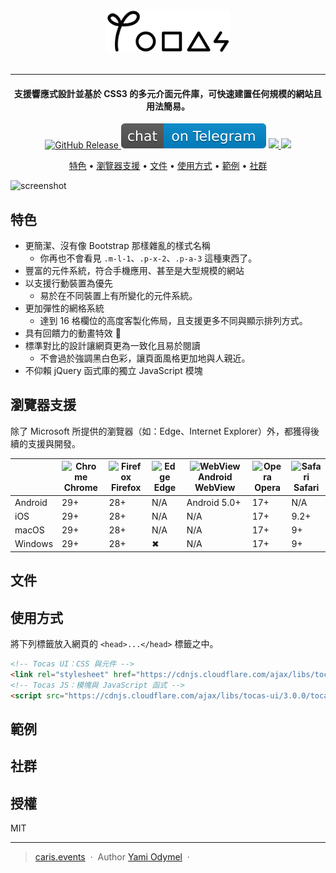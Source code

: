 
<p align="center">
  <br>
  <img src="./assets/images/logo.png" width="200">
  <br>
  <br>
</p>

---

<h4 align="center">支援響應式設計並基於 CSS3 的多元介面元件庫，可快速建置任何規模的網站且用法簡易。</h4>

<p align="center">
  <a href="https://github.com/TeaMeow/TocasUI/releases">
    <img src="https://img.shields.io/github/release/teameow/tocasui.svg"
         alt="GitHub Release">
  </a>
  <a href="https://t.me/tocasui"><img src="./assets/images/badges/telegram.svg"></a>
  <a href="https://github.com/TeaMeow/TocasUI/issues">
      <img src="https://img.shields.io/github/issues/teameow/tocasui.svg">
  </a>
  <a href="https://opensource.org/licenses/MIT">
    <img src="https://img.shields.io/badge/license-MIT-blue.svg">
  </a>
</p>

<p align="center">
  <a href="#how-to-use">特色</a> •
  <a href="#key-features">瀏覽器支援</a> •
  <a href="#credits">文件</a> •
  <a href="#download">使用方式</a> •
  <a href="#credits">範例</a> •
  <a href="#related">社群</a>
</p>

![screenshot](https://raw.githubusercontent.com/amitmerchant1990/electron-markdownify/master/app/img/markdownify.gif)

## 特色

* 更簡潔、沒有像 Bootstrap 那樣雜亂的樣式名稱
  * 你再也不會看見 `.m-l-1`、`.p-x-2`、`.p-a-3` 這種東西了。
* 豐富的元件系統，符合手機應用、甚至是大型規模的網站
* 以支援行動裝置為優先
  * 易於在不同裝置上有所變化的元件系統。
* 更加彈性的網格系統
  * 達到 16 格欄位的高度客製化佈局，且支援更多不同與顯示排列方式。
* 具有回饋力的動畫特效 :tada:
* 標準對比的設計讓網頁更為一致化且易於閱讀
  * 不會過於強調黑白色彩，讓頁面風格更加地與人親近。
* 不仰賴 jQuery 函式庫的獨立 JavaScript 模塊

## 瀏覽器支援

除了 Microsoft 所提供的瀏覽器（如：Edge、Internet Explorer）外，都獲得後續的支援與開發。

|         | ![Chrome](https://raw.githubusercontent.com/alrra/browser-logos/master/src/chrome/chrome_64x64.png)<br>Chrome | ![Firefox](https://raw.githubusercontent.com/alrra/browser-logos/master/src/firefox/firefox_64x64.png)<br>Firefox | ![Edge](https://raw.githubusercontent.com/alrra/browser-logos/master/src/edge/edge_64x64.png)<br>Edge | ![WebView](https://raw.githubusercontent.com/alrra/browser-logos/master/src/android-webview-beta/android-webview-beta_64x64.png)<br>Android WebView | ![Opera](https://raw.githubusercontent.com/alrra/browser-logos/master/src/opera/opera_64x64.png)<br>Opera | ![Safari](https://raw.githubusercontent.com/alrra/browser-logos/master/src/safari/safari_64x64.png)<br>Safari |
|---------|--------|---------|------|-------------------|-------|--------|
| Android | 29+    | 28+     | N/A  | Android 5.0+      | 17+   | N/A    |
| iOS     | 29+    | 28+     | N/A  | N/A               | 17+   | 9.2+   |
| macOS   | 29+    | 28+     | N/A  | N/A               | 17+   | 9+     |
| Windows | 29+    | 28+     | ✖    | N/A               | 17+   | 9+     |

## 文件

## 使用方式

將下列標籤放入網頁的 `<head>...</head>` 標籤之中。

```html
<!-- Tocas UI：CSS 與元件 -->
<link rel="stylesheet" href="https://cdnjs.cloudflare.com/ajax/libs/tocas-ui/3.0.0/tocas.min.css">
<!-- Tocas JS：模塊與 JavaScript 函式 -->
<script src="https://cdnjs.cloudflare.com/ajax/libs/tocas-ui/3.0.0/tocas.min.js"></script>
```

## 範例

## 社群

## 授權

MIT

---

> [caris.events](https://caris.events) &nbsp;&middot;&nbsp;
> Author [Yami Odymel](https://yami.io) &nbsp;&middot;&nbsp;